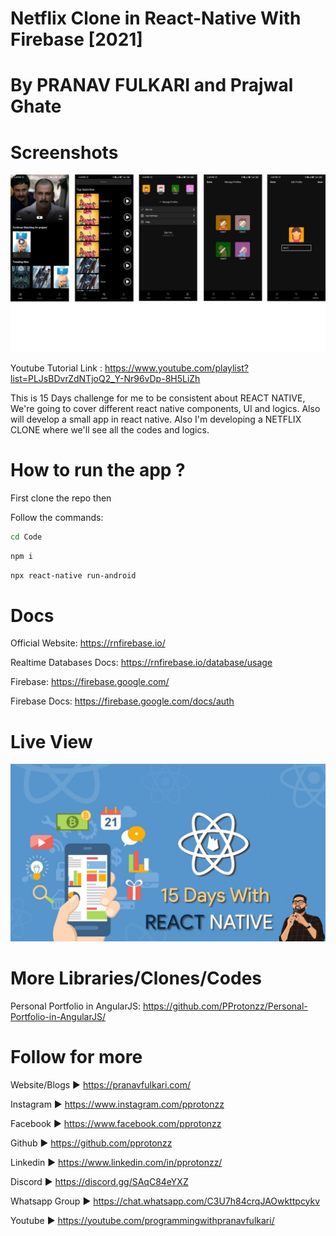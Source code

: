 # Netflix Clone in React-Native With Firebase [2021]
# By PRANAV FULKARI and Prajwal Ghate

# Screenshots
![Alt text](/clone_screenshot.png?raw=true "Screenshot")

Youtube Tutorial Link : https://www.youtube.com/playlist?list=PLJsBDvrZdNTjoQ2_Y-Nr96vDp-8H5LiZh

This is 15 Days challenge for me to be consistent about REACT NATIVE, We're going to cover different react native components, UI and logics. Also will develop a small app in react native. Also I'm developing a NETFLIX CLONE where we'll see all the codes and logics.

# How to run the app ?
First clone the repo then


Follow the commands:

```bash
cd Code
```

```bash
npm i
```

```bash
npx react-native run-android
```



# Docs

Official Website: https://rnfirebase.io/

Realtime Databases Docs: https://rnfirebase.io/database/usage

Firebase: https://firebase.google.com/

Firebase Docs: https://firebase.google.com/docs/auth

# Live View

[![Youtube Tutorial of Netflix Clone](https://raw.githubusercontent.com/PProtonzz/Netflix-Clone-in-React-Native/master/Banner.jpg)](https://www.youtube.com/playlist?list=PLJsBDvrZdNTjoQ2_Y-Nr96vDp-8H5LiZh)

# More Libraries/Clones/Codes

Personal Portfolio in AngularJS: https://github.com/PProtonzz/Personal-Portfolio-in-AngularJS/

# Follow for more

Website/Blogs ► https://pranavfulkari.com/

Instagram ► https://www.instagram.com/pprotonzz

Facebook ► https://www.facebook.com/pprotonzz

Github ► https://github.com/pprotonzz

Linkedin ► https://www.linkedin.com/in/pprotonzz/

Discord ► https://discord.gg/SAqC84eYXZ

Whatsapp Group ► https://chat.whatsapp.com/C3U7h84crqJAOwkttpcykv

Youtube ► https://youtube.com/programmingwithpranavfulkari/
